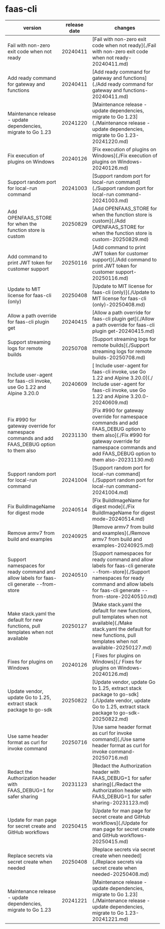 # faas-cli	


|version|release date|changes|
|---|---|---|
|Fail with non-zero exit code when not ready|20240411|[Fail with non-zero exit code when not ready](./Fail with non-zero exit code when not ready-20240411.md)|
|Add ready command for gateway and functions|20240411|[Add ready command for gateway and functions](./Add ready command for gateway and functions-20240411.md)|
|Maintenance release - update dependencies, migrate to Go 1.23|20241220|[Maintenance release - update dependencies, migrate to Go 1.23](./Maintenance release - update dependencies, migrate to Go 1.23-20241220.md)|
|Fix execution of plugins on Windows|20240126|[Fix execution of plugins on Windows](./Fix execution of plugins on Windows-20240126.md)|
|Support random port for local-run command|20241003|[Support random port for local-run command](./Support random port for local-run command-20241003.md)|
|Add OPENFAAS_STORE for when the function store is custom|20250829|[Add OPENFAAS_STORE for when the function store is custom](./Add OPENFAAS_STORE for when the function store is custom-20250829.md)|
|Add command to print JWT token for customer support|20250116|[Add command to print JWT token for customer support](./Add command to print JWT token for customer support-20250116.md)|
|Update to MIT license for faas-cli (only)|20250408|[Update to MIT license for faas-cli (only)](./Update to MIT license for faas-cli (only)-20250408.md)|
|Allow a path override for faas-cli plugin get|20240415|[Allow a path override for faas-cli plugin get](./Allow a path override for faas-cli plugin get-20240415.md)|
|Support streaming logs for remote builds|20250708|[Support streaming logs for remote builds](./Support streaming logs for remote builds-20250708.md)|
| Include user-agent for faas-cli invoke, use Go 1.22 and Alpine 3.20.0|20240609|[ Include user-agent for faas-cli invoke, use Go 1.22 and Alpine 3.20.0](./ Include user-agent for faas-cli invoke, use Go 1.22 and Alpine 3.20.0-20240609.md)|
|Fix #990 for gateway override for namespace commands and add FAAS_DEBUG option to them also|20231130|[Fix #990 for gateway override for namespace commands and add FAAS_DEBUG option to them also](./Fix #990 for gateway override for namespace commands and add FAAS_DEBUG option to them also-20231130.md)|
|Support random port for local-run command|20241004|[Support random port for local-run command](./Support random port for local-run command-20241004.md)|
|Fix BuildImageName for digest mode|20240514|[Fix BuildImageName for digest mode](./Fix BuildImageName for digest mode-20240514.md)|
|Remove armv7 from build and examples|20240925|[Remove armv7 from build and examples](./Remove armv7 from build and examples-20240925.md)|
|Support namespaces for ready command and allow labels for faas-cli generate --from-store|20240510|[Support namespaces for ready command and allow labels for faas-cli generate --from-store](./Support namespaces for ready command and allow labels for faas-cli generate --from-store-20240510.md)|
|Make stack.yaml the default for new functions, pull templates when not available|20250127|[Make stack.yaml the default for new functions, pull templates when not available](./Make stack.yaml the default for new functions, pull templates when not available-20250127.md)|
| Fixes for plugins on Windows|20240126|[ Fixes for plugins on Windows](./ Fixes for plugins on Windows-20240126.md)|
|Update vendor, update Go to 1.25, extract stack package to go-sdk|20250822|[Update vendor, update Go to 1.25, extract stack package to go-sdk](./Update vendor, update Go to 1.25, extract stack package to go-sdk-20250822.md)|
|Use same header format as curl for invoke command|20250716|[Use same header format as curl for invoke command](./Use same header format as curl for invoke command-20250716.md)|
|Redact the Authorization header with FAAS_DEBUG=1 for safer sharing|20231123|[Redact the Authorization header with FAAS_DEBUG=1 for safer sharing](./Redact the Authorization header with FAAS_DEBUG=1 for safer sharing-20231123.md)|
|Update for man page for secret create and GitHub workflows|20250415|[Update for man page for secret create and GitHub workflows](./Update for man page for secret create and GitHub workflows-20250415.md)|
|Replace secrets via secret create when needed|20250408|[Replace secrets via secret create when needed](./Replace secrets via secret create when needed-20250408.md)|
|Maintenance release - update dependencies, migrate to Go 1.23|20241221|[Maintenance release - update dependencies, migrate to Go 1.23](./Maintenance release - update dependencies, migrate to Go 1.23-20241221.md)|
